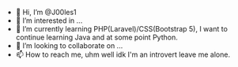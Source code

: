 - 👋 Hi, I’m @J00les1
- 👀 I’m interested in ...
- 🌱 I’m currently learning PHP(Laravel)/CSS(Bootstrap 5), I want to continue learning Java and at some point Python.
- 💞️ I’m looking to collaborate on ...
- 📫 How to reach me, uhm well idk I'm an introvert leave me alone.

<!---
J00les1/J00les1 is a ✨ special ✨ repository because its `README.md` (this file) appears on your GitHub profile.
You can click the Preview link to take a look at your changes.
--->
